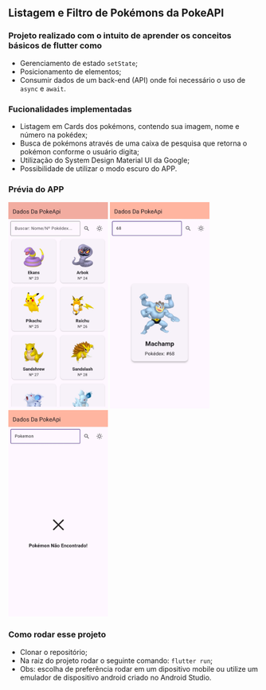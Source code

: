 ## Listagem e Filtro de Pokémons da PokeAPI

### Projeto realizado com o intuito de aprender os conceitos básicos de flutter como
- Gerenciamento de estado `setState`;
- Posicionamento de elementos;
- Consumir dados de um back-end (API) onde foi necessário o uso de `async` e `await`.

### Fucionalidades implementadas
- Listagem em Cards dos pokémons, contendo sua imagem, nome e número na pokédex;
- Busca de pokémons através de uma caixa de pesquisa que retorna o pokémon conforme o usuário digita;
- Utilização do System Design Material UI da Google;
- Possibilidade de utilizar o modo escuro do APP.

### Prévia do APP
<p float="left">
  <img src="https://github.com/cristiantebaldi/app-pokemon/blob/main/app_preview/home.jpg" width="200" height="415px"/>
  <img src="https://github.com/cristiantebaldi/app-pokemon/blob/main/app_preview/pesquisa_individual.jpg" width="200" height="415px"/>
    <img src="https://github.com/cristiantebaldi/app-pokemon/blob/main/app_preview/pokemon-nao-encontrado.jpg" width="200" height="415px"/>
</p>

### Como rodar esse projeto
- Clonar o repositório;
- Na raiz do projeto rodar o seguinte comando: `flutter run`;
- Obs: escolha de preferência rodar em um dipositivo mobile ou utilize um emulador de dispositivo android criado no Android Studio.


